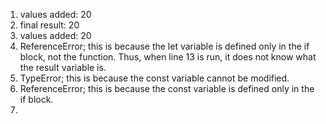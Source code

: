 1. values added:  20
2. final result:  20
3. values added:  20
4. ReferenceError; this is because the let variable is defined only in the if block, not the function. Thus, when line 13 is run, it does not know what the result variable is. 
5. TypeError; this is because the const variable cannot be modified.
6. ReferenceError; this is because the const variable is defined only in the if block. 
7. 